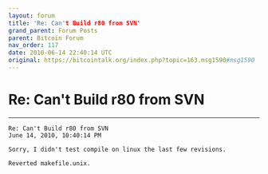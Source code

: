 ```yaml
---
layout: forum
title: 'Re: Can't Build r80 from SVN'
grand_parent: Forum Posts
parent: Bitcoin Forum
nav_order: 117
date: 2010-06-14 22:40:14 UTC
original: https://bitcointalk.org/index.php?topic=163.msg1590#msg1590
---
```


# Re: Can't Build r80 from SVN

---

```
Re: Can't Build r80 from SVN
June 14, 2010, 10:40:14 PM

Sorry, I didn't test compile on linux the last few revisions.

Reverted makefile.unix.
```
